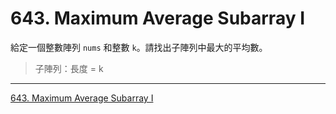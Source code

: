 # 643. Maximum Average Subarray I

給定一個整數陣列 `nums` 和整數 `k`。請找出子陣列中最大的平均數。

> 子陣列：長度 = k

----
[643. Maximum Average Subarray I](https://leetcode.com/problems/maximum-average-subarray-i)